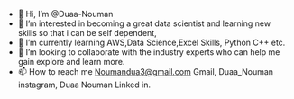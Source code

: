 - 👋 Hi, I’m @Duaa-Nouman
- 👀 I’m interested in becoming a great data scientist and learning new skills so that i can be self dependent,
- 🌱 I’m currently learning AWS,Data Science,Excel Skills, Python C++ etc.
- 💞️ I’m looking to collaborate with the industry experts who can help me gain explore and learn more.
- 📫 How to reach me Noumandua3@gmail.com Gmail, Duaa_Nouman instagram, Duaa Nouman Linked in.

<!---
Duaa-Nouman/Duaa-Nouman is a ✨ special ✨ repository because its `README.md` (this file) appears on your GitHub profile.
You can click the Preview link to take a look at your changes.
--->
